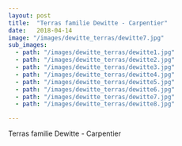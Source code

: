 ```yaml
---
layout: post
title:  "Terras familie Dewitte - Carpentier"
date:   2018-04-14
image: "/images/dewitte_terras/dewitte7.jpg"
sub_images:
  - path: "/images/dewitte_terras/dewitte1.jpg"
  - path: "/images/dewitte_terras/dewitte2.jpg"
  - path: "/images/dewitte_terras/dewitte3.jpg"
  - path: "/images/dewitte_terras/dewitte4.jpg"
  - path: "/images/dewitte_terras/dewitte5.jpg"
  - path: "/images/dewitte_terras/dewitte6.jpg"
  - path: "/images/dewitte_terras/dewitte7.jpg"
  - path: "/images/dewitte_terras/dewitte8.jpg"  

---
```


Terras familie Dewitte - Carpentier
